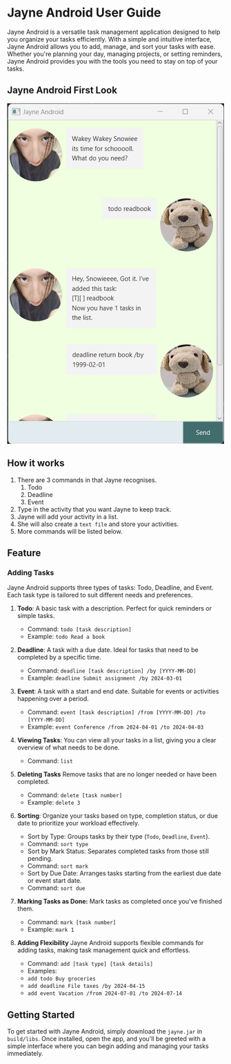# Jayne Android User Guide

Jayne Android is a versatile task management application designed to help you organize your tasks efficiently. With a simple and intuitive interface, Jayne Android allows you to add, manage, and sort your tasks with ease. Whether you're planning your day, managing projects, or setting reminders, Jayne Android provides you with the tools you need to stay on top of your tasks.

## Jayne Android First Look
![Jayne Diagram](Ui.png)

## How it works

1. There are 3 commands in that Jayne recognises. 
   1. Todo
   2. Deadline
   3. Event
2. Type in the activity that you want Jayne to keep track.
3. Jayne will add your activity in a list.
4. She will also create a `text file` and store your activities.
5. More commands will be listed below.

## Feature

### Adding Tasks
Jayne Android supports three types of tasks: Todo, Deadline, and Event. Each task type is tailored to suit different needs and preferences.

1. **Todo**: A basic task with a description. Perfect for quick reminders or simple tasks.
   - Command: `todo [task description]`
   - Example: `todo Read a book` 


2. **Deadline**: A task with a due date. Ideal for tasks that need to be completed by a specific time.
   - Command: `deadline [task description] /by [YYYY-MM-DD]`
   - Example: `deadline Submit assignment /by 2024-03-01`


3. **Event**: A task with a start and end date. Suitable for events or activities happening over a period.
   - Command: `event [task description] /from [YYYY-MM-DD] /to [YYYY-MM-DD]`
   - Example: `event Conference /from 2024-04-01 /to 2024-04-03`


4. **Viewing Tasks**: You can view all your tasks in a list, giving you a clear overview of what needs to be done.
   - Command: `list`


3. **Deleting Tasks**
   Remove tasks that are no longer needed or have been completed.
   - Command: `delete [task number]`
   - Example: `delete 3`


4. **Sorting**: Organize your tasks based on type, completion status, or due date to prioritize your workload effectively.
   - Sort by Type: Groups tasks by their type (`Todo`, `Deadline`, `Event`).
   - Command: `sort type`
   - Sort by Mark Status: Separates completed tasks from those still pending.
   - Command: `sort mark `
   - Sort by Due Date: Arranges tasks starting from the earliest due date or event start date.
   - Command: `sort due`


5. **Marking Tasks as Done:** Mark tasks as completed once you've finished them.
   - Command: `mark [task number]`
   - Example: `mark 1`


6. **Adding Flexibility** Jayne Android supports flexible commands for adding tasks, making task management quick and effortless.
   - Command: `add [task type] [task details]`
   - Examples:
   - `add todo Buy groceries`
   - `add deadline File taxes /by 2024-04-15`
   - `add event Vacation /from 2024-07-01 /to 2024-07-14`

## Getting Started <br>
To get started with Jayne Android, simply download the `jayne.jar` in `build/libs`. Once installed, open the app, and you'll be greeted with a simple interface where you can begin adding and managing your tasks immediately.